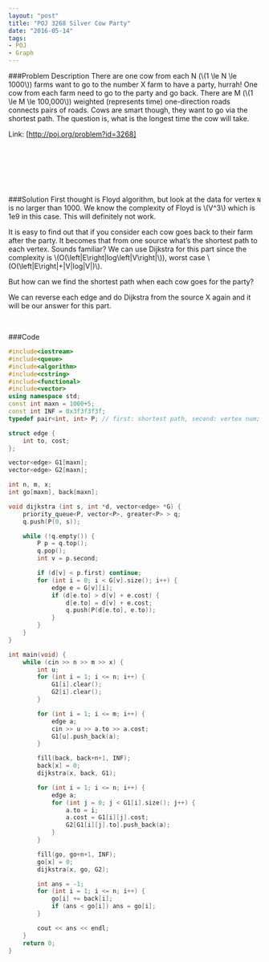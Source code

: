 ```yaml
---
layout: "post"
title: "POJ 3268 Silver Cow Party"
date: "2016-05-14"
tags:
- POJ
- Graph
---
```


###Problem Description
There are one cow from each N (\\(1 \le N \le 1000\\)) farms want to go to the number X farm to have a party, hurrah! One cow from each farm need to go to the party and go back. There are M (\\(1 \le M \le 100,000\\)) weighted (represents time) one-direction roads connects pairs of roads. Cows are smart though, they want to go via the shortest path. The question is, what is the longest time the cow will take.

Link: [http://poj.org/problem?id=3268]

<br>
<br>
<br>
<br>
<br>

###Solution
First thought is Floyd algorithm, but look at the data for vertex `N` is no larger than 1000. We know the complexity of Floyd is \\(V^3\\) which is 1e9 in this case. This will definitely not work.

It is easy to find out that if you consider each cow goes back to their farm after the party. It becomes that from one source what’s the shortest path to each vertex. Sounds familiar? We can use Dijkstra for this part since the complexity is \\(O(\left|E\right|log\left|V\right|\\)), worst case \\(O(\left|E\right|+|V|log|V|)\\).

But how can we find the shortest path when each cow goes for the party?

We can reverse each edge and do Dijkstra from the source X again and it will be our answer for this part.

<br>

###Code
```cpp
#include<iostream>
#include<queue>
#include<algorithm>
#include<cstring>
#include<functional>
#include<vector>
using namespace std;
const int maxn = 1000+5;
const int INF = 0x3f3f3f3f;
typedef pair<int, int> P; // first: shortest path, second: vertex num;

struct edge {
	int to, cost;
};

vector<edge> G1[maxn];
vector<edge> G2[maxn];

int n, m, x;
int go[maxn], back[maxn];

void dijkstra (int s, int *d, vector<edge> *G) {
	priority_queue<P, vector<P>, greater<P> > q;
	q.push(P(0, s));

	while (!q.empty()) {
		P p = q.top();
		q.pop();
		int v = p.second;

		if (d[v] < p.first) continue;
		for (int i = 0; i < G[v].size(); i++) {
			edge e = G[v][i];
			if (d[e.to] > d[v] + e.cost) {
				d[e.to] = d[v] + e.cost;
				q.push(P(d[e.to], e.to));
			}
		}
	}
}

int main(void) {
	while (cin >> n >> m >> x) {
		int u;
		for (int i = 1; i <= n; i++) {
			G1[i].clear();
			G2[i].clear();
		}

		for (int i = 1; i <= m; i++) {
			edge a;
			cin >> u >> a.to >> a.cost;
			G1[u].push_back(a);
		}

		fill(back, back+n+1, INF);
		back[x] = 0;
		dijkstra(x, back, G1);

		for (int i = 1; i <= n; i++) {
			edge a;
			for (int j = 0; j < G1[i].size(); j++) {
				a.to = i;
				a.cost = G1[i][j].cost;
				G2[G1[i][j].to].push_back(a);
			}
		}

		fill(go, go+n+1, INF);
		go[x] = 0;
		dijkstra(x, go, G2);

		int ans = -1;
		for (int i = 1; i <= n; i++) {
			go[i] += back[i];
			if (ans < go[i]) ans = go[i];
		}

		cout << ans << endl;
	}
	return 0;
}

```